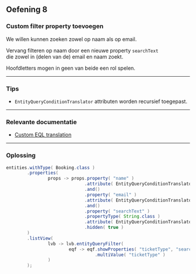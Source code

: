 ## Oefening 8
### Custom filter property toevoegen
           
We willen kunnen zoeken zowel op naam als op email.

Vervang filteren op naam door een nieuwe property `searchText`  
die zowel in (delen van de) email en naam zoekt.

Hoofdletters mogen in geen van beide een rol spelen.

----

### Tips

* `EntityQueryConditionTranslator` attributen worden recursief toegepast.

----

### Relevante documentatie
* [Custom EQL translation](https://across-docs.foreach.be/across-site/production/entity-module/3.2.0/entity-query/extending-eql.html#_custom_eql_translation)

----

### Oplossing

```java
entities.withType( Booking.class )
        .properties(
                props -> props.property( "name" )
                              .attribute( EntityQueryConditionTranslator.class, EntityQueryConditionTranslator.ignoreCase() )
                              .and()
                              .property( "email" )
                              .attribute( EntityQueryConditionTranslator.class, EntityQueryConditionTranslator.ignoreCase() )
                              .and()
                              .property( "searchText" )
                              .propertyType( String.class )
                              .attribute( EntityQueryConditionTranslator.class, EntityQueryConditionTranslator.expandingOr( "name", "email" ) )
                              .hidden( true )
        )
        .listView(
                lvb -> lvb.entityQueryFilter(
                        eqf -> eqf.showProperties( "ticketType", "searchText" )
                                  .multiValue( "ticketType" )
                )
        );
``` 